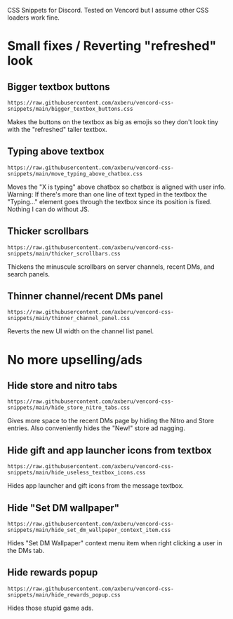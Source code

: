CSS Snippets for Discord. Tested on Vencord but I assume other CSS loaders work fine.

# Small fixes / Reverting "refreshed" look

## Bigger textbox buttons
```
https://raw.githubusercontent.com/axberu/vencord-css-snippets/main/bigger_textbox_buttons.css
```
Makes the buttons on the textbox as big as emojis so they don't look tiny with the "refreshed" taller textbox.

## Typing above textbox
```
https://raw.githubusercontent.com/axberu/vencord-css-snippets/main/move_typing_above_chatbox.css
```
Moves the "X is typing" above chatbox so chatbox is aligned with user info.  
Warning: If there's more than one line of text typed in the textbox the "Typing..." element goes through the textbox since its position is fixed. Nothing I can do without JS.

## Thicker scrollbars
```
https://raw.githubusercontent.com/axberu/vencord-css-snippets/main/thicker_scrollbars.css
```
Thickens the minuscule scrollbars on server channels, recent DMs, and search panels.

## Thinner channel/recent DMs panel
```
https://raw.githubusercontent.com/axberu/vencord-css-snippets/main/thinner_channel_panel.css
```
Reverts the new UI width on the channel list panel.

# No more upselling/ads

## Hide store and nitro tabs
```
https://raw.githubusercontent.com/axberu/vencord-css-snippets/main/hide_store_nitro_tabs.css
```
Gives more space to the recent DMs page by hiding the Nitro and Store entries. Also conveniently hides the "New!" store ad nagging.

## Hide gift and app launcher icons from textbox
```
https://raw.githubusercontent.com/axberu/vencord-css-snippets/main/hide_useless_textbox_icons.css
```
Hides app launcher and gift icons from the message textbox.

## Hide "Set DM wallpaper"
```
https://raw.githubusercontent.com/axberu/vencord-css-snippets/main/hide_set_dm_wallpaper_context_item.css
```
Hides "Set DM Wallpaper" context menu item when right clicking a user in the DMs tab.

## Hide rewards popup
```
https://raw.githubusercontent.com/axberu/vencord-css-snippets/main/hide_rewards_popup.css
```
Hides those stupid game ads.